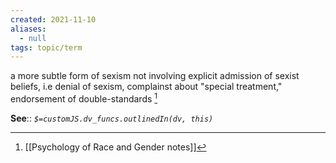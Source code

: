 ```yaml
---
created: 2021-11-10 
aliases:
  - null
tags: topic/term
---
```

a more subtle form of sexism not involving explicit admission of sexist beliefs, i.e denial of sexism, complainst about "special treatment," endorsement of double-standards [^1]

**See**::
*`$=customJS.dv_funcs.outlinedIn(dv, this)`* 

[^1]: [[Psychology of Race and Gender notes]]

